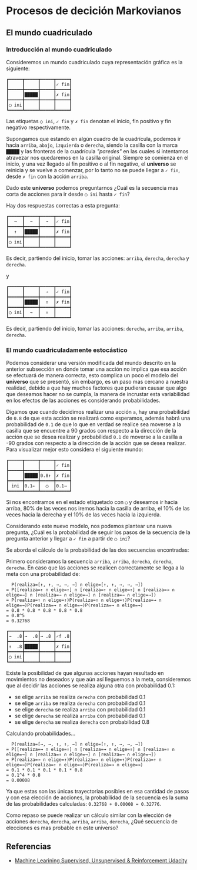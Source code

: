 # Procesos de decición Markovianos

## El mundo cuadriculado

### Introducción al mundo cuadriculado

Consideremos un mundo cuadriculado cuya representación gráfica es la siguiente:

```
┏━━━━━┳━━━━━┳━━━━━┳━━━━━┓
┃     ┃     ┃     ┃✓ fin┃
┣━━━━━╋━━━━━╋━━━━━╋━━━━━┫
┃     ┃█████┃     ┃✗ fin┃
┣━━━━━╋━━━━━╋━━━━━╋━━━━━┫
┃◯ ini┃     ┃     ┃     ┃
┗━━━━━┻━━━━━┻━━━━━┻━━━━━┛
```

Las etiquetas `◯ ini`, `✓ fin` y `✗ fin` denotan el inicio, fin positivo y fin negativo respectivamente.

Supongamos que estando en algún cuadro de la cuadrícula, podemos ir hacia `arriba`, `abajo`, `izquierda` o `derecha`, siendo la casilla con la marca `█████` y las fronteras de la cuadrícula *"paredes"* en las cuales si intentamos atravezar nos quedaremos en la casilla original. Siempre se comienza en el inicio, y una vez llegado al fin positivo o al fin negativo, el **universo** se reinicia y se vuelve a comenzar, por lo tanto no se puede llegar a `✓ fin`, desde `✗ fin` con la acción `arriba`.

Dado este **universo** podemos preguntarnos ¿Cuál es la secuencia mas corta de acciones para ir desde `◯ ini` hasta `✓ fin`?

Hay dos respuestas correctas a esta pregunta:

```
┏━━━━━┳━━━━━┳━━━━━┳━━━━━┓
┃  →  ┃  →  ┃  →  ┃✓ fin┃
┣━━━━━╋━━━━━╋━━━━━╋━━━━━┫
┃  ↑  ┃█████┃     ┃✗ fin┃
┣━━━━━╋━━━━━╋━━━━━╋━━━━━┫
┃◯ ini┃     ┃     ┃     ┃
┗━━━━━┻━━━━━┻━━━━━┻━━━━━┛
```

Es decir, partiendo del inicio, tomar las acciones: `arriba`, `derecha`, `derecha` y `derecha`.

y

```
┏━━━━━┳━━━━━┳━━━━━┳━━━━━┓
┃     ┃     ┃  →  ┃✓ fin┃
┣━━━━━╋━━━━━╋━━━━━╋━━━━━┫
┃     ┃█████┃  ↑  ┃✗ fin┃
┣━━━━━╋━━━━━╋━━━━━╋━━━━━┫
┃◯ ini┃  →  ┃  ↑  ┃     ┃
┗━━━━━┻━━━━━┻━━━━━┻━━━━━┛
```

Es decir, partiendo del inicio, tomar las acciones: `derecha`, `arriba`, `arriba`, `derecha`.

### El mundo cuadriculadamente estocástico

Podemos considerar una versión modificada del mundo descrito en la anterior subsección en donde tomar una acción no implica que esa acción se efectuará de manera correcta, esto complica un poco el modelo del **universo** que se presentó, sin embargo, es un paso mas cercano a nuestra realidad, debido a que hay muchos factores que pudieran causar que algo que deseamos hacer no se cumpla, la manera de incrustar esta variabilidad en los efectos de las acciones es considerando probabilidades.

Digamos que cuando decidimos realizar una acción `a`, hay una probabilidad de `0.8` de que esta acción se realizará como esperamos, además habrá una probabilidad de `0.1` de que lo que en verdad se realice sea moverse a la casilla que se encuentre a 90 grados con respecto a la dirección de la acción que se desea realizar y probabilidad `0.1` de moverse a la casilla a -90 grados con respecto a la dirección de la acción que se desea realizar. Para visualizar mejor esto considera el siguiente mundo:

```
┏━━━━━┳━━━━━┳━━━━━┳━━━━━┓
┃     ┃     ┃     ┃✓ fin┃
┣━━━━━╋━━━━━╋━━━━━╋━━━━━┫
┃     ┃█████┃0.8↑ ┃✗ fin┃
┣━━━━━╋━━━━━╋━━━━━╋━━━━━┫
┃ ini ┃0.1← ┃  ◯  ┃0.1→ ┃
┗━━━━━┻━━━━━┻━━━━━┻━━━━━┛
```

Si nos encontramos en el estado etiquetado con `◯` y deseamos ir hacia arriba, 80% de las veces nos iremos hacia la casilla de arriba, el 10% de las veces hacia la derecha y el 10% de las veces hacia la izquierda.

Considerando este nuevo modelo, nos podemos plantear una nueva pregunta, ¿Cuál es la probabilidad de seguir los pasos de la secuencia de la pregunta anterior y llegar a `✓ fin` a partir de `◯ ini`?

Se aborda el cálculo de la probabilidad de las dos secuencias encontradas:

Primero consideramos la secuencia `arriba`, `arriba`, `derecha`, `derecha`, `derecha`. En caso que las acciones se realicen correctamente se llega a la meta con una probabilidad de:

```
  P(realiza=[↑, ↑, →, →, →] ∩ elige=[↑, ↑, →, →, →])
= P([realiza=↑ ∩ elige=↑] ∩ [realiza=↑ ∩ elige=↑] ∩ [realiza=→ ∩ elige=→] ∩ [realiza=→ ∩ elige=→] ∩ [realiza=→ ∩ elige=→])
= P(realiza=↑ ∩ elige=↑)P(realiza=↑ ∩ elige=↑)P(realiza=→ ∩ elige=→)P(realiza=→ ∩ elige=→)P(realiza=→ ∩ elige=→)
= 0.8 * 0.8 * 0.8 * 0.8 * 0.8
= 0.8^5
= 0.32768
```

```
┏━━━━━┳━━━━━┳━━━━━┳━━━━━┓
┃→  .8┃→  .8┃→ .8 ┃✓f .8┃
┣━━━━━╋━━━━━╋━━━━━╋━━━━━┫
┃↑  .8┃█████┃     ┃✗ fin┃
┣━━━━━╋━━━━━╋━━━━━╋━━━━━┫
┃◯ ini┃     ┃     ┃     ┃
┗━━━━━┻━━━━━┻━━━━━┻━━━━━┛
```

Existe la posibilidad de que algunas acciones hayan resultado en movimientos no deseados y que aún así lleguemos a la meta, consideremos que al decidir las acciones se realiza alguna otra con probabilidad 0.1:
* se elige `arriba` se realiza `derecha` con probabilidad 0.1
* se elige `arriba` se realiza `derecha` con probabilidad 0.1
* se elige `derecha` se realiza `arriba` con probabilidad 0.1
* se elige `derecha` se realiza `arriba` con probabilidad 0.1
* se elige `derecha` se realiza `derecha` con probabilidad 0.8

Calculando probabilidades...

```
  P(realiza=[→, →, ↑, ↑, →] ∩ elige=[↑, ↑, →, →, →])
= P([realiza=→ ∩ elige=↑] ∩ [realiza=→ ∩ elige=↑] ∩ [realiza=↑ ∩ elige=→] ∩ [realiza=↑ ∩ elige=→] ∩ [realiza=→ ∩ elige=→])
= P(realiza=→ ∩ elige=↑)P(realiza=→ ∩ elige=↑)P(realiza=↑ ∩ elige=→)P(realiza=↑ ∩ elige=→)P(realiza=→ ∩ elige=→)
= 0.1 * 0.1 * 0.1 * 0.1 * 0.8
= 0.1^4 * 0.8
= 0.00008
```

Ya que estas son las únicas trayectorias posibles en esa cantidad de pasos y con esa elección de acciones, la probabilidad de la secuencia es la suma de las probabilidades calculadas: `0.32768 + 0.00008 = 0.32776`.

Como repaso se puede realizar un cálculo similar con la elección de acciones `derecha`, `derecha`, `arriba`, `arriba`, `derecha`, ¿Qué secuencia de elecciones es mas probable en este universo?

## Referencias

* [Machine Learining Supervised, Unsupervised & Reinforcement Udacity](https://www.udacity.com/course/machine-learning--ud262)
